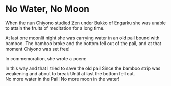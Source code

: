 # No Water, No Moon

When the nun Chiyono studied Zen under Bukko of Engarku she was unable to attain the fruits of meditation for a long time.

At last one moonlit night she was carrying water in an old pail bound with bamboo. The bamboo broke and the bottom fell out of the pail, and at that moment Chiyono was set free!

In commemoration, she wrote a poem:

In this way and that I tried to save the old pail
Since the bamboo strip was weakening and about to break
Until at last the bottom fell out.  
No more water in the Pail! No more moon in the water!
